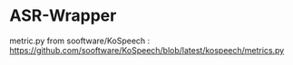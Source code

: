 # ASR-Wrapper


metric.py from sooftware/KoSpeech : https://github.com/sooftware/KoSpeech/blob/latest/kospeech/metrics.py